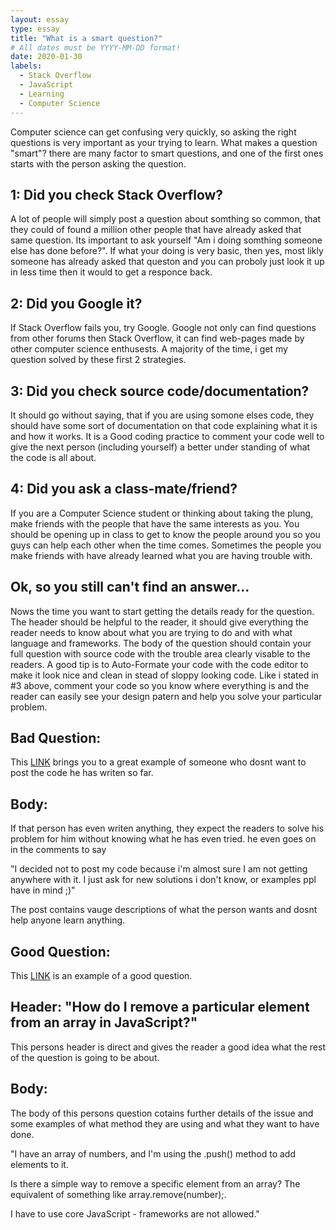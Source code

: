 ```yaml
---
layout: essay
type: essay
title: "What is a smart question?"
# All dates must be YYYY-MM-DD format!
date: 2020-01-30
labels:
  - Stack Overflow
  - JavaScript
  - Learning
  - Computer Science
---
```

Computer science can get confusing very quickly, so asking the right questions is very important as your trying to learn. What makes a question "smart"? there are many factor to smart questions, and one of the first ones starts with the person asking the question.

1: Did you check Stack Overflow?
---
A lot of people will simply post a question about somthing so common, that they could of found a million other people that have already asked that same question. Its important to ask yourself "Am i doing somthing someone else has done before?". If what your doing is very basic, then yes, most likly someone has already asked that queston and you can proboly just look it up in less time then it would to get a responce back.

2: Did you Google it?
---
If Stack Overflow fails you, try Google. Google not only can find questions from other forums then Stack Overflow, it can find web-pages made by other computer science enthusests. A majority of the time, i get my question solved by these first 2 strategies.

3: Did you check source code/documentation?
---
It should go without saying, that if you are using somone elses code, they should have some sort of documentation on that code explaining what it is and how it works. It is a Good coding practice to comment your code well to give the next person (including yourself) a better under standing of what the code is all about.

4: Did you ask a class-mate/friend?
---
If you are a Computer Science student or thinking about taking the plung, make friends with the people that have the same interests as you. You should be opening up in class to get to know the people around you so you guys can help each other when the time comes. Sometimes the people you make friends with have already learned what you are having trouble with.

Ok, so you still can't find an answer...
---
Nows the time you want to start getting the details ready for the question. The header should be helpful to the reader, it should give everything the reader needs to know about what you are trying to do and with what language and frameworks. The body of the question should contain your full question with source code with the trouble area clearly visable to the readers. A good tip is to Auto-Formate your code with the code editor to make it look nice and clean in stead of sloppy looking code. Like i stated in #3 above, comment your code so you know where everything is and the reader can easily see your design patern and help you solve your particular problem.

Bad Question:
---
This [LINK](https://stackoverflow.com/questions/59997089/how-to-have-only-one-person-on-a-webpage-the-others-go-on-a-waiting-screen) brings you to a great example of someone who dosnt want to post the code he has writen so far.

  Body:
  ---
  If that person has even writen anything, they expect the readers to solve his problem for him without knowing what he has even tried. he even goes on in the comments to say 
   
  "I decided not to post my code because i'm almost sure I am not getting anywhere with it. I just ask for new solutions i don't know, or examples ppl have in mind ;)" 
   
   
  The post contains vauge descriptions of what the person wants and dosnt help anyone learn anything.
 
Good Question:
---
This [LINK](https://stackoverflow.com/questions/5767325/how-do-i-remove-a-particular-element-from-an-array-in-javascript) is an example of a good question.

   Header: "How do I remove a particular element from an array in JavaScript?"
   ---
   This persons header is direct and gives the reader a good idea what the rest of the question is going to be about.
   
   Body:
   ---
   The body of this persons question cotains further details of the issue and some examples of what method they are using and what they  want to have done. 
   
   "I have an array of numbers, and I'm using the .push() method to add elements to it.

Is there a simple way to remove a specific element from an array? The equivalent of something like array.remove(number);.

I have to use core JavaScript - frameworks are not allowed."

   






